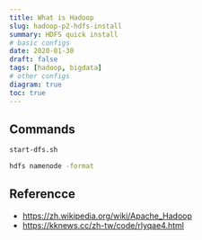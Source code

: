 ```yaml
---
title: What is Hadoop
slug: hadoop-p2-hdfs-install
summary: HDFS quick install
# basic configs
date: 2020-01-30
draft: false
tags: [hadoop, bigdata]
# other configs
diagram: true
toc: true
---
```


## Commands

```bash
start-dfs.sh
```

```bash
hdfs namenode -format
```

## Referencce

- <https://zh.wikipedia.org/wiki/Apache_Hadoop>
- <https://kknews.cc/zh-tw/code/rlyqae4.html>
